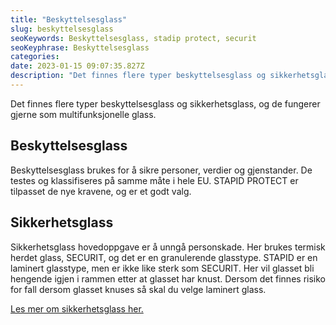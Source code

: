 ```yaml
---
title: "Beskyttelsesglass"
slug: beskyttelsesglass
seoKeywords: Beskyttelsesglass, stadip protect, securit
seoKeyphrase: Beskyttelsesglass
categories: 
date: 2023-01-15 09:07:35.827Z 
description: "Det finnes flere typer beskyttelsesglass og sikkerhetsglass, og de fungerer gjerne som multifunksjonelle glass. Les mer her."
---
```


Det finnes flere typer beskyttelsesglass og sikkerhetsglass, og de fungerer gjerne som multifunksjonelle glass.

## Beskyttelsesglass

Beskyttelsesglass brukes for å sikre personer, verdier og gjenstander. De testes og klassifiseres på samme måte i hele EU. STAPID PROTECT er tilpasset de nye kravene, og er et godt valg.

## Sikkerhetsglass

Sikkerhetsglass hovedoppgave er å unngå personskade. Her brukes termisk herdet glass, SECURIT, og det er en granulerende glasstype. STAPID er en laminert glasstype, men er ikke like sterk som SECURIT. Her vil glasset bli hengende igjen i rammen etter at glasset har knust. Dersom det finnes risiko for fall dersom glasset knuses så skal du velge laminert glass.

<a href=https://www.glass.no/glasstyper/sikkerhetsglass target="_blank" rel="noopener">Les mer om sikkerhetsglass her.</a>

